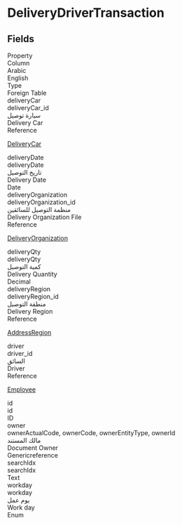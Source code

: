 
<div class='tableName'>


# DeliveryDriverTransaction
</div>


<ContentFilter/>

<div class='searchable'>

## Fields

<div class="nama-table">
<div class="row header-row">
<div class="cell">Property</div>
<div class="cell">Column</div>
<div class="cell">Arabic</div>
<div class="cell">English</div>
<div class="cell">Type</div>
<div class="cell">Foreign Table</div>
</div><div class="row searchable" id="deliveryCar">
<div class="cell" data-label="Property">deliveryCar</div>
<div class="cell" data-label="Column">deliveryCar_id</div>
<div class="cell" data-label="Arabic"> سيارة توصيل</div>
<div class="cell" data-label="English"> Delivery Car</div>
<div class="cell" data-label="Type">Reference</div>
<div class="cell" data-label="Foreign Table">

 [DeliveryCar](/modules/basic/DeliveryCar.md) 
</div>
</div>

<div class="row searchable" id="deliveryDate">
<div class="cell" data-label="Property">deliveryDate</div>
<div class="cell" data-label="Column">deliveryDate</div>
<div class="cell" data-label="Arabic">تاريخ التوصيل</div>
<div class="cell" data-label="English">Delivery Date</div>
<div class="cell" data-label="Type">Date</div>

</div>

<div class="row searchable" id="deliveryOrganization">
<div class="cell" data-label="Property">deliveryOrganization</div>
<div class="cell" data-label="Column">deliveryOrganization_id</div>
<div class="cell" data-label="Arabic"> منظمة التوصيل للسائقين</div>
<div class="cell" data-label="English"> Delivery Organization File</div>
<div class="cell" data-label="Type">Reference</div>
<div class="cell" data-label="Foreign Table">

 [DeliveryOrganization](/modules/supplychain-delivery-queues/DeliveryOrganization.md) 
</div>
</div>

<div class="row searchable" id="deliveryQty">
<div class="cell" data-label="Property">deliveryQty</div>
<div class="cell" data-label="Column">deliveryQty</div>
<div class="cell" data-label="Arabic">كمية التوصيل</div>
<div class="cell" data-label="English">Delivery Quantity</div>
<div class="cell" data-label="Type">Decimal</div>

</div>

<div class="row searchable" id="deliveryRegion">
<div class="cell" data-label="Property">deliveryRegion</div>
<div class="cell" data-label="Column">deliveryRegion_id</div>
<div class="cell" data-label="Arabic">منطقة التوصيل</div>
<div class="cell" data-label="English">Delivery Region</div>
<div class="cell" data-label="Type">Reference</div>
<div class="cell" data-label="Foreign Table">

 [AddressRegion](/modules/basic/AddressRegion.md) 
</div>
</div>

<div class="row searchable" id="driver">
<div class="cell" data-label="Property">driver</div>
<div class="cell" data-label="Column">driver_id</div>
<div class="cell" data-label="Arabic">السائق</div>
<div class="cell" data-label="English">Driver</div>
<div class="cell" data-label="Type">Reference</div>
<div class="cell" data-label="Foreign Table">

 [Employee](/modules/basic/Employee.md) 
</div>
</div>

<div class="row searchable" id="id">
<div class="cell" data-label="Property">id</div>
<div class="cell" data-label="Column">id</div>
<div class="cell" data-label="Arabic"></div>
<div class="cell" data-label="English"></div>
<div class="cell" data-label="Type">ID</div>

</div>

<div class="row searchable" id="owner">
<div class="cell" data-label="Property">owner</div>
<div class="cell gen-ref-column" data-label="Column">ownerActualCode,  ownerCode,  ownerEntityType,  ownerId</div>
<div class="cell" data-label="Arabic"> مالك المستند</div>
<div class="cell" data-label="English"> Document Owner</div>
<div class="cell" data-label="Type">Genericreference</div>

</div>

<div class="row searchable" id="searchIdx">
<div class="cell" data-label="Property">searchIdx</div>
<div class="cell" data-label="Column">searchIdx</div>
<div class="cell" data-label="Arabic"></div>
<div class="cell" data-label="English"></div>
<div class="cell" data-label="Type">Text</div>

</div>

<div class="row searchable" id="workday">
<div class="cell" data-label="Property">workday</div>
<div class="cell" data-label="Column">workday</div>
<div class="cell" data-label="Arabic">يوم عمل</div>
<div class="cell" data-label="English">Work day</div>
<div class="cell" data-label="Type">Enum</div>

</div>


</div>
</div>

